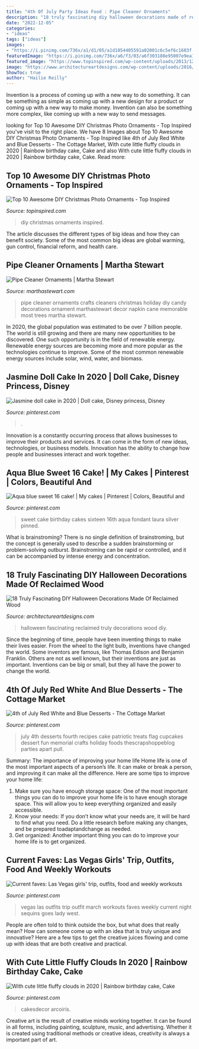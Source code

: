 ```yaml
---
title: "4th Of July Party Ideas Food : Pipe Cleaner Ornaments"
description: "18 truly fascinating diy halloween decorations made of reclaimed wood"
date: "2022-12-05"
categories:
- "ideas"
tags: ["ideas"]
images:
- "https://i.pinimg.com/736x/a1/d1/05/a1d1054405591a02001c6c5ef6c1603f.jpg"
featuredImage: "https://i.pinimg.com/736x/a6/f3/03/a6f303188e95007e9ea13de2dded68eb.jpg"
featured_image: "https://www.topinspired.com/wp-content/uploads/2013/12/awesome-diy-christmas-photo-ornaments_01-683x1024.jpeg"
image: "https://www.architectureartdesigns.com/wp-content/uploads/2016/09/2-8.jpg"
ShowToc: true
author: "Hailie Reilly"
---
```



Invention is a process of coming up with a new way to do something. It can be something as simple as coming up with a new design for a product or coming up with a new way to make money. Invention can also be something more complex, like coming up with a new way to send messages.

	

		
looking for Top 10 Awesome DIY Christmas Photo Ornaments - Top Inspired you've visit to the right place. We have 8 Images about Top 10 Awesome DIY Christmas Photo Ornaments - Top Inspired like 4th of July Red White and Blue Desserts - The Cottage Market, With cute little fluffy clouds in 2020 | Rainbow birthday cake, Cake and also With cute little fluffy clouds in 2020 | Rainbow birthday cake, Cake. Read more:
		
    
## Top 10 Awesome DIY Christmas Photo Ornaments - Top Inspired

<img loading=lazy src="https://www.topinspired.com/wp-content/uploads/2013/12/awesome-diy-christmas-photo-ornaments_01-683x1024.jpeg" onerror="this.onerror=null;this.src='https://tse4.mm.bing.net/th?id=OIP.83nyLE_g5Q7aunPxmVHzKAHaLG&amp;pid=15.1';" alt="Top 10 Awesome DIY Christmas Photo Ornaments - Top Inspired">

_Source: topinspired.com_

>diy christmas ornaments inspired. 

	

The article discusses the different types of big ideas and how they can benefit society. Some of the most common big ideas are global warming, gun control, financial reform, and health care.

    
## Pipe Cleaner Ornaments | Martha Stewart

<img loading=lazy src="https://assets.marthastewart.com/styles/wmax-1500/d7/tvs5332/tvs5332_xl.jpg?itok=rM6zCyeC" onerror="this.onerror=null;this.src='https://tse1.mm.bing.net/th?id=OIP.JNqK0zNmCxbsP5n-wOM2owAAAA&amp;pid=15.1';" alt="Pipe Cleaner Ornaments | Martha Stewart">

_Source: marthastewart.com_

>pipe cleaner ornaments crafts cleaners christmas holiday diy candy decorations ornament marthastewart decor napkin cane memorable most trees martha stewart. 

	

In 2020, the global population was estimated to be over 7 billion people. The world is still growing and there are many new opportunities to be discovered. One such opportunity is in the field of renewable energy. Renewable energy sources are becoming more and more popular as the technologies continue to improve. Some of the most common renewable energy sources include solar, wind, water, and biomass.

    
## Jasmine Doll Cake In 2020 | Doll Cake, Disney Princess, Disney

<img loading=lazy src="https://i.pinimg.com/736x/a1/d1/05/a1d1054405591a02001c6c5ef6c1603f.jpg" onerror="this.onerror=null;this.src='https://tse4.mm.bing.net/th?id=OIP.g4xSoiHZ1Z-yTdtwSLAVSQHaJ3&amp;pid=15.1';" alt="Jasmine doll cake in 2020 | Doll cake, Disney princess, Disney">

_Source: pinterest.com_

>. 

	

Innovation is a constantly occurring process that allows businesses to improve their products and services. It can come in the form of new ideas, technologies, or business models. Innovation has the ability to change how people and businesses interact and work together.

    
## Aqua Blue Sweet 16 Cake! | My Cakes | Pinterest | Colors, Beautiful And

<img loading=lazy src="https://s-media-cache-ak0.pinimg.com/736x/07/c1/01/07c1017e464c70ffd0c43c0ef98b3198.jpg" onerror="this.onerror=null;this.src='https://tse1.mm.bing.net/th?id=OIP.HvxCbXvTcdS5G5oMEG8mQgHaJ4&amp;pid=15.1';" alt="Aqua blue sweet 16 cake! | My cakes | Pinterest | Colors, Beautiful and">

_Source: pinterest.com_

>sweet cake birthday cakes sixteen 16th aqua fondant laura silver pinned. 

	

What is brainstroming?
There is no single definition of brainstroming, but the concept is generally used to describe a sudden brainstorming or problem-solving outburst. Brainstroming can be rapid or controlled, and it can be accompanied by intense energy and concentration.

    
## 18 Truly Fascinating DIY Halloween Decorations Made Of Reclaimed Wood

<img loading=lazy src="https://www.architectureartdesigns.com/wp-content/uploads/2016/09/2-8.jpg" onerror="this.onerror=null;this.src='https://tse2.mm.bing.net/th?id=OIP.F6ab7x_OZ_MjDrDHBwHIUgHaKZ&amp;pid=15.1';" alt="18 Truly Fascinating DIY Halloween Decorations Made Of Reclaimed Wood">

_Source: architectureartdesigns.com_

>halloween fascinating reclaimed truly decorations wood diy. 

	

Since the beginning of time, people have been inventing things to make their lives easier. From the wheel to the light bulb, inventions have changed the world. Some inventors are famous, like Thomas Edison and Benjamin Franklin. Others are not as well known, but their inventions are just as important. Inventions can be big or small, but they all have the power to change the world.

    
## 4th Of July Red White And Blue Desserts - The Cottage Market

<img loading=lazy src="https://i.pinimg.com/736x/4c/5c/5a/4c5c5ad0bd2caeb78712e3763b483d3d.jpg" onerror="this.onerror=null;this.src='https://tse3.mm.bing.net/th?id=OIP.QgEr5izn9BD8zoKjnictdQAAAA&amp;pid=15.1';" alt="4th of July Red White and Blue Desserts - The Cottage Market">

_Source: pinterest.com_

>july 4th desserts fourth recipes cake patriotic treats flag cupcakes dessert fun memorial crafts holiday foods thescrapshoppeblog parties apart pull. 

	

Summary: The importance of improving your home life
Home life is one of the most important aspects of a person’s life. It can make or break a person, and improving it can make all the difference. Here are some tips to improve your home life: 
1. Make sure you have enough storage space: One of the most important things you can do to improve your home life is to have enough storage space. This will allow you to keep everything organized and easily accessible. 
2. Know your needs: If you don’t know what your needs are, it will be hard to find what you need. Do a little research before making any changes, and be prepared toadaptandchange as needed. 
3. Get organized: Another important thing you can do to improve your home life is to get organized.

    
## Current Faves: Las Vegas Girls&#039; Trip, Outfits, Food And Weekly Workouts

<img loading=lazy src="https://i.pinimg.com/736x/a6/f3/03/a6f303188e95007e9ea13de2dded68eb.jpg" onerror="this.onerror=null;this.src='https://tse4.mm.bing.net/th?id=OIP.mUukvMNa3j-KPFTTblKC3QHaJ3&amp;pid=15.1';" alt="Current faves: Las Vegas girls&#039; trip, outfits, food and weekly workouts">

_Source: pinterest.com_

>vegas las outfits trip outfit march workouts faves weekly current night sequins goes lady west. 

	

People are often told to think outside the box, but what does that really mean? How can someone come up with an idea that is truly unique and innovative? Here are a few tips to get the creative juices flowing and come up with ideas that are both creative and practical.

    
## With Cute Little Fluffy Clouds In 2020 | Rainbow Birthday Cake, Cake

<img loading=lazy src="https://i.pinimg.com/736x/54/f9/b3/54f9b34a7593046c83c2cdd2ad3d0e38.jpg" onerror="this.onerror=null;this.src='https://tse3.mm.bing.net/th?id=OIP.FfomkULvkHloer0sBhy8cAHaJ8&amp;pid=15.1';" alt="With cute little fluffy clouds in 2020 | Rainbow birthday cake, Cake">

_Source: pinterest.com_

>cakesdecor arcoiris. 

	

Creative art is the result of creative minds working together. It can be found in all forms, including painting, sculpture, music, and advertising. Whether it is created using traditional methods or creative ideas, creativity is always a important part of art.

